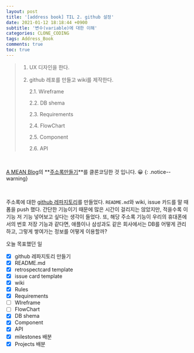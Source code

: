 ```yaml
---
layout: post
title: '[address book] TIL 2. github 설정'
date: 2021-01-12 18:18:44 +0900
subtitle: '변수(variable)에 대한 이해'
categories: CLONE_CODING
tags: Address_Book
comments: true
toc: true
---
```


> 1. UX 디자인을 한다.
> 
> 2. github 레포를 만들고 wiki를 제작한다.
> 
>    2.1. Wireframe
> 
>    2.2. DB shema
> 
>    2.3. Requirements
> 
>    2.4. FlowChart
> 
>    2.5. Component
> 
>    2.6. API
> 


 <br>

[A MEAN Blog](https://www.a-mean-blog.com/ko/blog)의 **[주소록만들기](https://www.a-mean-blog.com/ko/blog/Node-JS-%EC%B2%AB%EA%B1%B8%EC%9D%8C/%EC%A3%BC%EC%86%8C%EB%A1%9D-%EB%A7%8C%EB%93%A4%EA%B8%B0)**를 클론코딩한 것 입니다. 😀 
{: .notice--warning}

<br>



주소록에 대한 [github 레파지토리](https://github.com/riverpark94/address_book)를 만들었다. `README.md`와 wiki, issue 카드를 말 때 폼을 push 했다. 간단한 기능이기 때문에 많은 시간이 걸리지는 않았지만, 적을수록 이 기능 저 기능 넣어보고 싶다는 생각이 들었다. 또, 해당 주소록 기능이 우리의 휴대폰에서의 번호 저장 기능과 같다면, 애플이나 삼성과도 같은 회사에서는 DB를 어떻게 관리하고, 그렇게 쌓여가는 정보를 어떻게 이용할까?



오늘 목표했던 일 

- [x] github 레파지토리 만들기
- [x] README.md
- [x] retrospectcard template
- [x] issue card template
- [x] wiki
- [x] Rules
- [x] Requirements
- [ ] WIreframe
- [ ] FlowChart
- [x] DB shema
- [x] Component
- [x] API
- [x] milestones 배분
- [x] Projects 배분